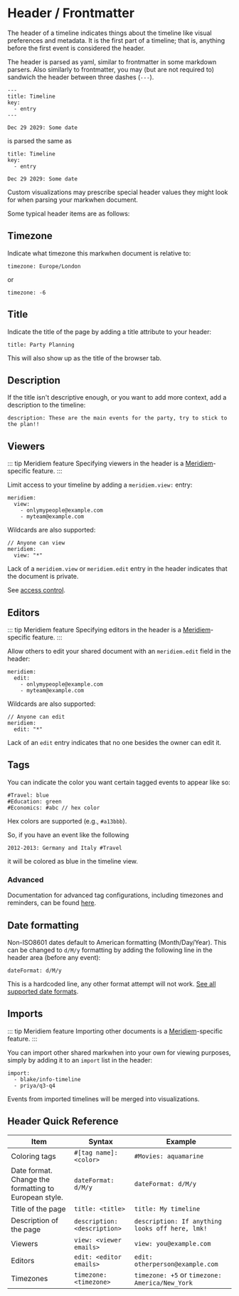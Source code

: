<script setup lang="ts">
import Exposition from "../src/Exposition.vue"
</script>

# Header / Frontmatter

The header of a timeline indicates things about the timeline like visual preferences and metadata. It is the first part of a timeline; that is, anything before the first event is considered the header.

The header is parsed as yaml, similar to frontmatter in some markdown parsers. Also similarly to frontmatter, you may (but are not required to) sandwich the header between three dashes (`---`).

```mw
---
title: Timeline
key:
  - entry
---

Dec 29 2029: Some date
```

is parsed the same as

```mw
title: Timeline
key:
  - entry

Dec 29 2029: Some date
```

Custom visualizations may prescribe special header values they might look for when parsing your markwhen document.

Some typical header items are as follows:

## Timezone

Indicate what timezone this markwhen document is relative to:

```mw
timezone: Europe/London
```

or

```mw
timezone: -6
```

## Title

Indicate the title of the page by adding a title attribute to your header:

```mw
title: Party Planning
```

This will also show up as the title of the browser tab.

## Description

If the title isn't descriptive enough, or you want to add more context, add a description to the timeline:

```mw
description: These are the main events for the party, try to stick to the plan!!
```

## Viewers

::: tip Meridiem feature
Specifying viewers in the header is a [Meridiem](https://meridiem.markwhen.com)-specific feature.
:::

Limit access to your timeline by adding a `meridiem.view:` entry:

```mw
meridiem:
  view:
    - onlymypeople@example.com
    - myteam@example.com
```

Wildcards are also supported:

```mw
// Anyone can view
meridiem:
  view: "*"
```

Lack of a `meridiem.view` or `meridiem.edit` entry in the header indicates that the document is private.

See [access control](/meridiem/sharing).

## Editors

::: tip Meridiem feature
Specifying editors in the header is a [Meridiem](https://meridiem.markwhen.com)-specific feature.
:::

Allow others to edit your shared document with an `meridiem.edit` field in the header:

```mw
meridiem:
  edit:
    - onlymypeople@example.com
    - myteam@example.com
```

Wildcards are also supported:

```mw
// Anyone can edit
meridiem:
  edit: "*"
```

Lack of an `edit` entry indicates that no one besides the owner can edit it.

## Tags

You can indicate the color you want certain tagged events to appear like so:

```mw
#Travel: blue
#Education: green
#Economics: #abc // hex color
```

Hex colors are supported (e.g., `#a13bbb`).

So, if you have an event like the following

```mw
2012-2013: Germany and Italy #Travel
```

it will be colored as blue in the timeline view.

### Advanced

Documentation for advanced tag configurations, including timezones and reminders, can be found [here](/syntax/tags).

## Date formatting

Non-ISO8601 dates default to American formatting (Month/Day/Year). This can be changed to `d/M/y` formatting by adding the following line in the header area (before any event):

```
dateFormat: d/M/y
```

This is a hardcoded line, any other format attempt will not work. [See all supported date formats](/syntax/dates-and-ranges).

## Imports

::: tip Meridiem feature
Importing other documents is a [Meridiem](https://meridiem.markwhen.com)-specific feature.
:::

You can import other shared markwhen into your own for viewing purposes, simply by adding it to an `import` list in the header:

```mw
import:
  - blake/info-timeline
  - priya/q3-q4
```

Events from imported timelines will be merged into visualizations.

## Header Quick Reference

| Item                                                  | Syntax                       | Example                                         |
| ----------------------------------------------------- | ---------------------------- | ----------------------------------------------- |
| Coloring tags                                         | `#[tag name]: <color>`       | `#Movies: aquamarine`                           |
| Date format. Change the formatting to European style. | `dateFormat: d/M/y`          | `dateFormat: d/M/y`                             |
| Title of the page                                     | `title: <title>`             | `title: My timeline`                            |
| Description of the page                               | `description: <description>` | `description: If anything looks off here, lmk!` |
| Viewers                                               | `view: <viewer emails>`      | `view: you@example.com`                         |
| Editors                                               | `edit: <editor emails>`      | `edit: otherperson@example.com`                 |
| Timezones                                             | `timezone: <timezone>`       | `timezone: +5` or `timezone: America/New_York`  |
